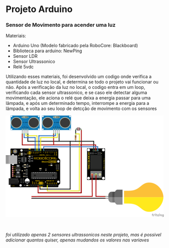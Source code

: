 # Projeto Arduino

### Sensor de Movimento para acender uma luz

Materiais:
- Arduino Uno (Modelo fabricado pela RoboCore: Blackboard)
- Biblioteca para arduino: NewPing
- Sensor LDR
- Sensor Ultrassonico
- Relé 5vdc 

<p>Utilizando esses materiais, foi desenvolvido um codigo onde verifica a quantidade de luz no local, e determina se todo o projeto vai funcionar ou não. Após a verificação da luz no local, o codigo entra em um loop, verificando cada sensor ultrassonico, e se caso ele detectar alguma movimentação, ele aciona o relé que deixa a energia passar para uma lâmpada, e após um determinado tempo, interrompe a energia para a lâmpada, e volta ao seu loop de detcção de movimento com os sensores</p>

![ligação](Esquema_ligacao_sensor_Movimento.png)

<br>

*foi utilizado apenas 2 sensores ultrassonicos neste projeto, mas é possivel adicionar quantos quiser, apenas mudandos os valores nas variaves*
